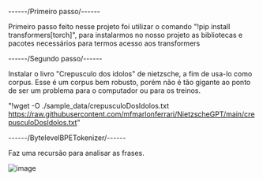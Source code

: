 ------/Primeiro passo/------

Primeiro passo feito nesse projeto foi utilizar o comando "!pip install transformers[torch]", para instalarmos
no nosso projeto as bibliotecas e pacotes necessários para termos acesso aos transformers

------/Segundo passo/------

Instalar o livro "Crepusculo dos idolos" de nietzsche, a fim de usa-lo como corpus. Esse é um corpus bem robusto,
porém não é tão gigante ao ponto de ser um problema para o computador ou para os treinos.

"!wget -O ./sample_data/crepusculoDosIdolos.txt https://raw.githubusercontent.com/mfmarlonferrari/NietzscheGPT/main/crepusculoDosIdolos.txt"

------/BytelevelBPETokenizer/------

Faz uma recursão para analisar as frases.

![image](https://github.com/AugustoZanoli/EstudosIATech/assets/143662315/58e0d8ae-76fe-4b36-b90c-0f6af0de9996)
